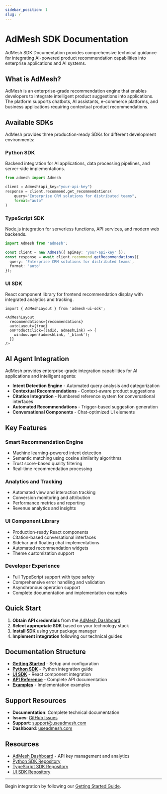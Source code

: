 ```yaml
---
sidebar_position: 1
slug: /
---
```


# AdMesh SDK Documentation

AdMesh SDK Documentation provides comprehensive technical guidance for integrating AI-powered product recommendation capabilities into enterprise applications and AI systems.

## What is AdMesh?

AdMesh is an enterprise-grade recommendation engine that enables developers to integrate intelligent product suggestions into applications. The platform supports chatbots, AI assistants, e-commerce platforms, and business applications requiring contextual product recommendations.

## Available SDKs

AdMesh provides three production-ready SDKs for different development environments:

### Python SDK
Backend integration for AI applications, data processing pipelines, and server-side implementations.

```python
from admesh import Admesh

client = Admesh(api_key="your-api-key")
response = client.recommend.get_recommendations(
    query="Enterprise CRM solutions for distributed teams",
    format="auto"
)
```

### TypeScript SDK
Node.js integration for serverless functions, API services, and modern web backends.

```typescript
import Admesh from 'admesh';

const client = new Admesh({ apiKey: 'your-api-key' });
const response = await client.recommend.getRecommendations({
  query: 'Enterprise CRM solutions for distributed teams',
  format: 'auto'
});
```

### UI SDK
React component library for frontend recommendation display with integrated analytics and tracking.

```tsx
import { AdMeshLayout } from 'admesh-ui-sdk';

<AdMeshLayout
  recommendations={recommendations}
  autoLayout={true}
  onProductClick={(adId, admeshLink) => {
    window.open(admeshLink, '_blank');
  }}
/>
```

## AI Agent Integration

AdMesh provides enterprise-grade integration capabilities for AI applications and intelligent agents:

- **Intent Detection Engine** - Automated query analysis and categorization
- **Contextual Recommendations** - Context-aware product suggestions
- **Citation Integration** - Numbered reference system for conversational interfaces
- **Automated Recommendations** - Trigger-based suggestion generation
- **Conversational Components** - Chat-optimized UI elements

## Key Features

### Smart Recommendation Engine
- Machine learning-powered intent detection
- Semantic matching using cosine similarity algorithms
- Trust score-based quality filtering
- Real-time recommendation processing

### Analytics and Tracking
- Automated view and interaction tracking
- Conversion monitoring and attribution
- Performance metrics and reporting
- Revenue analytics and insights

### UI Component Library
- Production-ready React components
- Citation-based conversational interfaces
- Sidebar and floating chat implementations
- Automated recommendation widgets
- Theme customization support

### Developer Experience
- Full TypeScript support with type safety
- Comprehensive error handling and validation
- Asynchronous operation support
- Complete documentation and implementation examples

## Quick Start

1. **Obtain API credentials** from the [AdMesh Dashboard](https://useadmesh.com/agent)
2. **Select appropriate SDK** based on your technology stack
3. **Install SDK** using your package manager
4. **Implement integration** following our technical guides

## Documentation Structure

- **[Getting Started](/getting-started/overview)** - Setup and configuration
- **[Python SDK](/python-sdk/installation)** - Python integration guide
- **[UI SDK](/ui-sdk/installation)** - React component integration
- **[API Reference](/api/authentication)** - Complete API documentation
- **[Examples](/examples/ai-assistant)** - Implementation examples

## Support Resources

- **Documentation**: Complete technical documentation
- **Issues**: [GitHub Issues](https://github.com/GouniManikumar12/admesh-python/issues)
- **Support**: [support@useadmesh.com](mailto:support@useadmesh.com)
- **Dashboard**: [useadmesh.com](https://useadmesh.com)

## Resources

- [AdMesh Dashboard](https://useadmesh.com) - API key management and analytics
- [Python SDK Repository](https://github.com/GouniManikumar12/admesh-python)
- [TypeScript SDK Repository](https://github.com/GouniManikumar12/admesh-typescript)
- [UI SDK Repository](https://github.com/GouniManikumar12/admesh-ui-sdk)

---

Begin integration by following our [Getting Started Guide](/getting-started/overview).

